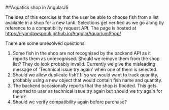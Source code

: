 ##Aquatics shop in AngularJS

The idea of this exercise is that the user be able to choose fish from a list available in a shop for a new tank. Selections get verified as we go along by reference to a compatibility request API. The page is hosted at https://ryandawsonuk.github.io/AngularAquariumShop/

There are some unresolved questions:

1. Some fish in the shop are not recognised by the backend API as it reports them as unrecognised. Should we remove them from the shop list? They do look probably invalid. Currently we give the misleading message of 'Technical issue try again' when one of them is selected.
2. Should we allow duplicate fish? If so we would want to track quantity, probably using a new object that would contain fish name and quantity.
3. The backend occasionally reports that the shop is flooded. This gets reported to user as technical issue try again but should we try again for them?
4. Should we verify compatibility again before purchase?
